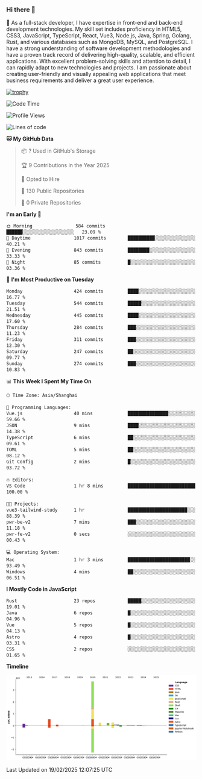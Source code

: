 ### Hi there 👋

🌱 As a full-stack developer, I have expertise in front-end and back-end development technologies. My skill set includes proficiency in HTML5, CSS3, JavaScript, TypeScript, React, Vue3, Node.js, Java, Spring, Golang, Rust, and various databases such as MongoDB, MySQL, and PostgreSQL. I have a strong understanding of software development methodologies and have a proven track record of delivering high-quality, scalable, and efficient applications. With excellent problem-solving skills and attention to detail, I can rapidly adapt to new technologies and projects. I am passionate about creating user-friendly and visually appealing web applications that meet business requirements and deliver a great user experience.

[![trophy](https://github-profile-trophy.vercel.app/?username=elton&rank=SECRET,SSS,SS,S,AAA,AA,A&theme=onedark&no-frame=true&margin-w=10)](https://github.com/ryo-ma/github-profile-trophy)

<!--START_SECTION:waka-->
![Code Time](http://img.shields.io/badge/Code%20Time-1%2C433%20hrs%201%20min-blue)

![Profile Views](http://img.shields.io/badge/Profile%20Views-0-blue)

![Lines of code](https://img.shields.io/badge/From%20Hello%20World%20I%27ve%20Written-5.6%20million%20lines%20of%20code-blue)

**🐱 My GitHub Data** 

> 📦 ? Used in GitHub's Storage 
 > 
> 🏆 9 Contributions in the Year 2025
 > 
> 💼 Opted to Hire
 > 
> 📜 130 Public Repositories 
 > 
> 🔑 0 Private Repositories 
 > 
**I'm an Early 🐤** 

```text
🌞 Morning                584 commits         ██████░░░░░░░░░░░░░░░░░░░   23.09 % 
🌆 Daytime                1017 commits        ██████████░░░░░░░░░░░░░░░   40.21 % 
🌃 Evening                843 commits         ████████░░░░░░░░░░░░░░░░░   33.33 % 
🌙 Night                  85 commits          █░░░░░░░░░░░░░░░░░░░░░░░░   03.36 % 
```
📅 **I'm Most Productive on Tuesday** 

```text
Monday                   424 commits         ████░░░░░░░░░░░░░░░░░░░░░   16.77 % 
Tuesday                  544 commits         █████░░░░░░░░░░░░░░░░░░░░   21.51 % 
Wednesday                445 commits         ████░░░░░░░░░░░░░░░░░░░░░   17.60 % 
Thursday                 284 commits         ███░░░░░░░░░░░░░░░░░░░░░░   11.23 % 
Friday                   311 commits         ███░░░░░░░░░░░░░░░░░░░░░░   12.30 % 
Saturday                 247 commits         ██░░░░░░░░░░░░░░░░░░░░░░░   09.77 % 
Sunday                   274 commits         ███░░░░░░░░░░░░░░░░░░░░░░   10.83 % 
```


📊 **This Week I Spent My Time On** 

```text
🕑︎ Time Zone: Asia/Shanghai

💬 Programming Languages: 
Vue.js                   40 mins             ███████████████░░░░░░░░░░   59.66 % 
JSON                     9 mins              ████░░░░░░░░░░░░░░░░░░░░░   14.38 % 
TypeScript               6 mins              ██░░░░░░░░░░░░░░░░░░░░░░░   09.61 % 
TOML                     5 mins              ██░░░░░░░░░░░░░░░░░░░░░░░   08.12 % 
Git Config               2 mins              █░░░░░░░░░░░░░░░░░░░░░░░░   03.72 % 

🔥 Editors: 
VS Code                  1 hr 8 mins         █████████████████████████   100.00 % 

🐱‍💻 Projects: 
vue3-tailwind-study      1 hr                ██████████████████████░░░   88.39 % 
pwr-be-v2                7 mins              ███░░░░░░░░░░░░░░░░░░░░░░   11.18 % 
pwr-fe-v2                0 secs              ░░░░░░░░░░░░░░░░░░░░░░░░░   00.43 % 

💻 Operating System: 
Mac                      1 hr 3 mins         ███████████████████████░░   93.49 % 
Windows                  4 mins              ██░░░░░░░░░░░░░░░░░░░░░░░   06.51 % 
```

**I Mostly Code in JavaScript** 

```text
Rust                     23 repos            █████░░░░░░░░░░░░░░░░░░░░   19.01 % 
Java                     6 repos             █░░░░░░░░░░░░░░░░░░░░░░░░   04.96 % 
Vue                      5 repos             █░░░░░░░░░░░░░░░░░░░░░░░░   04.13 % 
Astro                    4 repos             █░░░░░░░░░░░░░░░░░░░░░░░░   03.31 % 
CSS                      2 repos             ░░░░░░░░░░░░░░░░░░░░░░░░░   01.65 % 
```



**Timeline**

![Lines of Code chart](https://raw.githubusercontent.com/elton/elton/main/assets/bar_graph.png)


 Last Updated on 19/02/2025 12:07:25 UTC
<!--END_SECTION:waka-->

<!--
**elton/elton** is a ✨ _special_ ✨ repository because its `README.md` (this file) appears on your GitHub profile.

Here are some ideas to get you started:

- 🔭 I’m currently working on ...
- 🌱 I’m currently learning ...
- 👯 I’m looking to collaborate on ...
- 🤔 I’m looking for help with ...
- 💬 Ask me about ...
- 📫 How to reach me: ...
- 😄 Pronouns: ...
- ⚡ Fun fact: ...
-->
